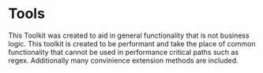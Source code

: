 # Tools
This Toolkit was created to aid in general functionality that is not business logic. This toolkit is created to be performant and take the place of common functionality that cannot be used in performance critical paths such as regex. Additionally many convinience extension methods are included.
